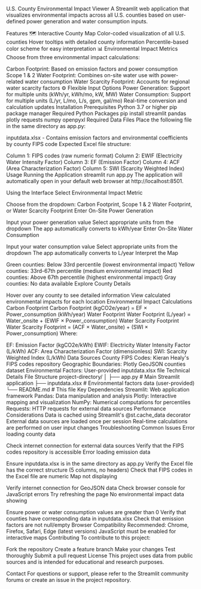 U.S. County Environmental Impact Viewer
A Streamlit web application that visualizes environmental impacts across all U.S. counties based on user-defined power generation and water consumption inputs.

Features
🗺️ Interactive County Map
Color-coded visualization of all U.S. counties
Hover tooltips with detailed county information
Percentile-based color scheme for easy interpretation
📊 Environmental Impact Metrics
Choose from three environmental impact calculations:

Carbon Footprint: Based on emission factors and power consumption
Scope 1 & 2 Water Footprint: Combines on-site water use with power-related water consumption
Water Scarcity Footprint: Accounts for regional water scarcity factors
⚙️ Flexible Input Options
Power Generation: Support for multiple units (kWh/yr, kWh/mo, kW, MW)
Water Consumption: Support for multiple units (L/yr, L/mo, L/s, gpm, gal/mo)
Real-time conversion and calculation updates
Installation
Prerequisites
Python 3.7 or higher
pip package manager
Required Python Packages
pip install streamlit pandas plotly requests numpy openpyxl
Required Data Files
Place the following file in the same directory as app.py:

inputdata.xlsx - Contains emission factors and environmental coefficients by county FIPS code
Expected Excel file structure:

Column 1: FIPS codes (raw numeric format)
Column 2: EWIF (Electricity Water Intensity Factor)
Column 3: EF (Emission Factor)
Column 4: ACF (Area Characterization Factor)
Column 5: SWI (Scarcity Weighted Index)
Usage
Running the Application
streamlit run app.py
The application will automatically open in your default web browser at http://localhost:8501.

Using the Interface
Select Environmental Impact Metric

Choose from the dropdown: Carbon Footprint, Scope 1 & 2 Water Footprint, or Water Scarcity Footprint
Enter On-Site Power Generation

Input your power generation value
Select appropriate units from the dropdown
The app automatically converts to kWh/year
Enter On-Site Water Consumption

Input your water consumption value
Select appropriate units from the dropdown
The app automatically converts to L/year
Interpret the Map

Green counties: Below 33rd percentile (lowest environmental impact)
Yellow counties: 33rd-67th percentile (medium environmental impact)
Red counties: Above 67th percentile (highest environmental impact)
Gray counties: No data available
Explore County Details

Hover over any county to see detailed information
View calculated environmental impacts for each location
Environmental Impact Calculations
Carbon Footprint
Carbon Footprint (kgCO2e/year) = EF × Power_consumption (kWh/year)
Water Footprint
Water Footprint (L/year) = Water_onsite + (EWIF × Power_consumption)
Water Scarcity Footprint
Water Scarcity Footprint = (ACF × Water_onsite) + (SWI × Power_consumption)
Where:

EF: Emission Factor (kgCO2e/kWh)
EWIF: Electricity Water Intensity Factor (L/kWh)
ACF: Area Characterization Factor (dimensionless)
SWI: Scarcity Weighted Index (L/kWh)
Data Sources
County FIPS Codes: Kieran Healy's FIPS codes repository
Geographic Boundaries: Plotly GeoJSON counties dataset
Environmental Factors: User-provided inputdata.xlsx file
Technical Details
File Structure
project-directory/
│
├── app.py              # Main Streamlit application
├── inputdata.xlsx      # Environmental factors data (user-provided)
└── README.md          # This file
Key Dependencies
Streamlit: Web application framework
Pandas: Data manipulation and analysis
Plotly: Interactive mapping and visualization
NumPy: Numerical computations for percentiles
Requests: HTTP requests for external data sources
Performance Considerations
Data is cached using Streamlit's @st.cache_data decorator
External data sources are loaded once per session
Real-time calculations are performed on user input changes
Troubleshooting
Common Issues
Error loading county data

Check internet connection for external data sources
Verify that the FIPS codes repository is accessible
Error loading emission data

Ensure inputdata.xlsx is in the same directory as app.py
Verify the Excel file has the correct structure (5 columns, no headers)
Check that FIPS codes in the Excel file are numeric
Map not displaying

Verify internet connection for GeoJSON data
Check browser console for JavaScript errors
Try refreshing the page
No environmental impact data showing

Ensure power or water consumption values are greater than 0
Verify that counties have corresponding data in inputdata.xlsx
Check that emission factors are not null/empty
Browser Compatibility
Recommended: Chrome, Firefox, Safari, Edge (latest versions)
JavaScript must be enabled for interactive maps
Contributing
To contribute to this project:

Fork the repository
Create a feature branch
Make your changes
Test thoroughly
Submit a pull request
License
This project uses data from public sources and is intended for educational and research purposes.

Contact
For questions or support, please refer to the Streamlit community forums or create an issue in the project repository.
